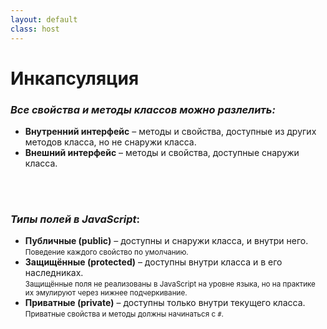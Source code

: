 ```yaml
---
layout: default
class: host
---
```


# Инкапсуляция

### _Все свойства и методы классов можно разлелить:_
* **Внутренний интерфейс** – методы и свойства, доступные из других методов класса, но не снаружи класса.
* **Внешний интерфейс** – методы и свойства, доступные снаружи класса.

<br />
<br />

<div v-click>

### _Типы полей в JavaScript_:
* **Публичные (public)** – доступны и снаружи класса, и внутри него.<br/>
  <small>Поведение каждого свойство по умолчанию.</small>
* **Защищённые (protected)** – доступны внутри класса и в его наследниках.<br/>
  <small>
  Защищённые поля не реализованы в JavaScript на уровне языка,
  но на практике их эмулируют через нижнее подчеркивание.
  </small>
* **Приватные (private)** – доступны только внутри текущего класса.<br/>
  <small>Приватные свойства и методы должны начинаться с `#`.</small>
</div>

